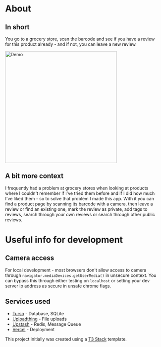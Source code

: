 # About

## In short

You go to a grocery store, scan the barcode and see if you have a review for this product already - and if not, you can leave a new review.

<img src="./assets/scan_showcase.gif" alt='Demo' height="360"/>

## A bit more context

I frequently had a problem at grocery stores when looking at products where I couldn't remember if I've tried them before and if I did how much I've liked them - so to solve that problem I made this app. 
With it you can find a product page by scanning its barcode with a camera, then leave a review or find an existing one, mark the review as private, add tags to reviews, search through your own reviews or search through other public reviews.

# Useful info for development

## Camera access

For local development - most browsers don't allow access to camera through `navigator.mediaDevices.getUserMedia()` in unsecure context.
You can bypass this through either testing on `localhost` or setting your dev server ip address as secure in unsafe chrome flags.

## Services used

- [Turso](https://turso.tech) - Database, SQLite
- [Uploadthing](https://uploadthing.com/) - File uploads
- [Upstash](https://upstash.com/) - Redis, Message Queue
- [Vercel](https://vercel.com/) - Deployment

This project initially was created using a [T3 Stack](https://create.t3.gg/) template.
